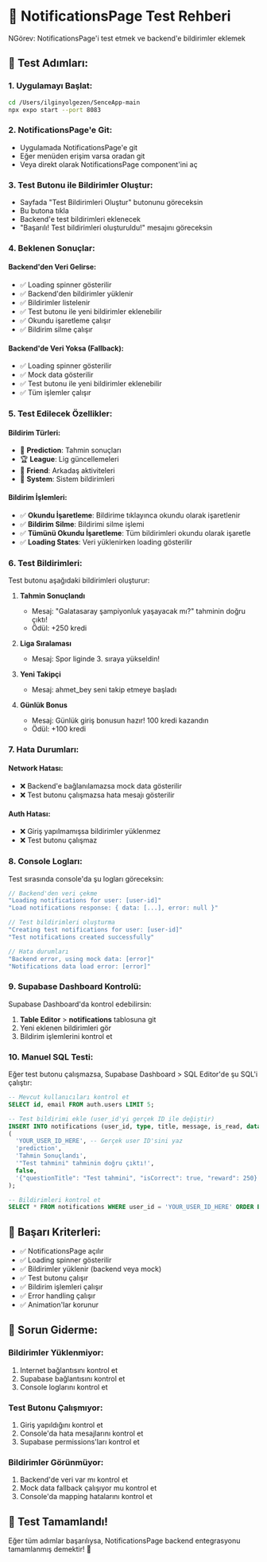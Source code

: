 # 🔔 NotificationsPage Test Rehberi

NGörev: NotificationsPage'i test etmek ve backend'e bildirimler eklemek

## 🚀 Test Adımları:

### 1. **Uygulamayı Başlat:**
```bash
cd /Users/ilginyolgezen/SenceApp-main
npx expo start --port 8083
```

### 2. **NotificationsPage'e Git:**
- Uygulamada NotificationsPage'e git
- Eğer menüden erişim varsa oradan git
- Veya direkt olarak NotificationsPage component'ini aç

### 3. **Test Butonu ile Bildirimler Oluştur:**
- Sayfada "Test Bildirimleri Oluştur" butonunu göreceksin
- Bu butona tıkla
- Backend'e test bildirimleri eklenecek
- "Başarılı! Test bildirimleri oluşturuldu!" mesajını göreceksin

### 4. **Beklenen Sonuçlar:**

#### **Backend'den Veri Gelirse:**
- ✅ Loading spinner gösterilir
- ✅ Backend'den bildirimler yüklenir
- ✅ Bildirimler listelenir
- ✅ Test butonu ile yeni bildirimler eklenebilir
- ✅ Okundu işaretleme çalışır
- ✅ Bildirim silme çalışır

#### **Backend'de Veri Yoksa (Fallback):**
- ✅ Loading spinner gösterilir
- ✅ Mock data gösterilir
- ✅ Test butonu ile yeni bildirimler eklenebilir
- ✅ Tüm işlemler çalışır

### 5. **Test Edilecek Özellikler:**

#### **Bildirim Türleri:**
- 🎯 **Prediction**: Tahmin sonuçları
- 🏆 **League**: Lig güncellemeleri
- 👥 **Friend**: Arkadaş aktiviteleri
- 🔔 **System**: Sistem bildirimleri

#### **Bildirim İşlemleri:**
- ✅ **Okundu İşaretleme**: Bildirime tıklayınca okundu olarak işaretlenir
- ✅ **Bildirim Silme**: Bildirimi silme işlemi
- ✅ **Tümünü Okundu İşaretleme**: Tüm bildirimleri okundu olarak işaretle
- ✅ **Loading States**: Veri yüklenirken loading gösterilir

### 6. **Test Bildirimleri:**

Test butonu aşağıdaki bildirimleri oluşturur:

1. **Tahmin Sonuçlandı**
   - Mesaj: "Galatasaray şampiyonluk yaşayacak mı?" tahminin doğru çıktı!
   - Ödül: +250 kredi

2. **Liga Sıralaması**
   - Mesaj: Spor liginde 3. sıraya yükseldin!

3. **Yeni Takipçi**
   - Mesaj: ahmet_bey seni takip etmeye başladı

4. **Günlük Bonus**
   - Mesaj: Günlük giriş bonusun hazır! 100 kredi kazandın
   - Ödül: +100 kredi

### 7. **Hata Durumları:**

#### **Network Hatası:**
- ❌ Backend'e bağlanılamazsa mock data gösterilir
- ❌ Test butonu çalışmazsa hata mesajı gösterilir

#### **Auth Hatası:**
- ❌ Giriş yapılmamışsa bildirimler yüklenmez
- ❌ Test butonu çalışmaz

### 8. **Console Logları:**

Test sırasında console'da şu logları göreceksin:

```javascript
// Backend'den veri çekme
"Loading notifications for user: [user-id]"
"Load notifications response: { data: [...], error: null }"

// Test bildirimleri oluşturma
"Creating test notifications for user: [user-id]"
"Test notifications created successfully"

// Hata durumları
"Backend error, using mock data: [error]"
"Notifications data load error: [error]"
```

### 9. **Supabase Dashboard Kontrolü:**

Supabase Dashboard'da kontrol edebilirsin:

1. **Table Editor** > **notifications** tablosuna git
2. Yeni eklenen bildirimleri gör
3. Bildirim işlemlerini kontrol et

### 10. **Manuel SQL Testi:**

Eğer test butonu çalışmazsa, Supabase Dashboard > SQL Editor'de şu SQL'i çalıştır:

```sql
-- Mevcut kullanıcıları kontrol et
SELECT id, email FROM auth.users LIMIT 5;

-- Test bildirimi ekle (user_id'yi gerçek ID ile değiştir)
INSERT INTO notifications (user_id, type, title, message, is_read, data) VALUES
(
  'YOUR_USER_ID_HERE', -- Gerçek user ID'sini yaz
  'prediction',
  'Tahmin Sonuçlandı',
  '"Test tahmini" tahminin doğru çıktı!',
  false,
  '{"questionTitle": "Test tahmini", "isCorrect": true, "reward": 250}'::jsonb
);

-- Bildirimleri kontrol et
SELECT * FROM notifications WHERE user_id = 'YOUR_USER_ID_HERE' ORDER BY created_at DESC;
```

## 🎯 Başarı Kriterleri:

- ✅ NotificationsPage açılır
- ✅ Loading spinner gösterilir
- ✅ Bildirimler yüklenir (backend veya mock)
- ✅ Test butonu çalışır
- ✅ Bildirim işlemleri çalışır
- ✅ Error handling çalışır
- ✅ Animation'lar korunur

## 🔧 Sorun Giderme:

### **Bildirimler Yüklenmiyor:**
1. Internet bağlantısını kontrol et
2. Supabase bağlantısını kontrol et
3. Console loglarını kontrol et

### **Test Butonu Çalışmıyor:**
1. Giriş yapıldığını kontrol et
2. Console'da hata mesajlarını kontrol et
3. Supabase permissions'ları kontrol et

### **Bildirimler Görünmüyor:**
1. Backend'de veri var mı kontrol et
2. Mock data fallback çalışıyor mu kontrol et
3. Console'da mapping hatalarını kontrol et

## 🎉 Test Tamamlandı!

Eğer tüm adımlar başarılıysa, NotificationsPage backend entegrasyonu tamamlanmış demektir! 🚀



